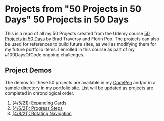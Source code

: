# Projects from "50 Projects in 50 Days" 50 Projects in 50 Days
This is a repo of all my 50 Projects created from the Udemy course [50 Projects in 50 Days](https://www.udemy.com/course/50-projects-50-days/) by Brad Traversy and Florin Pop. The projects can also be used for references to build future sites, as well as modifying them for my future portfolio items. I enrolled in this course as part of my #100DaysOfCode ongoing challenges.

## Project Demos
The demos for these 50 projects are available in my [CodePen](https://codepen.io/adriculous-the-looper) and/or in a sample directory in my [portfolio site](https://adrianne.dev). List will be updated as projects are completed in chronological order.
1. [(4/5/21): Expanding Cards](https://codepen.io/adriculous-the-looper/pen/WNRErpq)
2. [(4/6/21): Progress Steps](https://codepen.io/adriculous-the-looper/pen/qBRXGjM)
3. [(4/8/21): Rotating Navigation](https://adrianne.dev/50-50projects/03_rotating_nav/)
